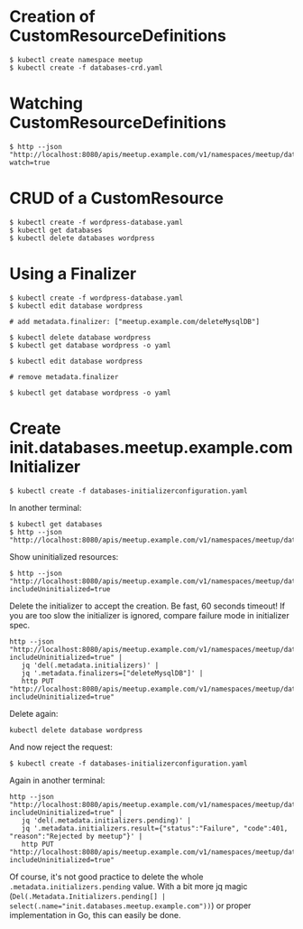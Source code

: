 # Creation of CustomResourceDefinitions

```
$ kubectl create namespace meetup
$ kubectl create -f databases-crd.yaml
```

# Watching CustomResourceDefinitions

```
$ http --json "http://localhost:8080/apis/meetup.example.com/v1/namespaces/meetup/databases/wordpress?watch=true
```

# CRUD of a CustomResource

```
$ kubectl create -f wordpress-database.yaml
$ kubectl get databases
$ kubectl delete databases wordpress
```

# Using a Finalizer

```
$ kubectl create -f wordpress-database.yaml
$ kubectl edit database wordpress

# add metadata.finalizer: ["meetup.example.com/deleteMysqlDB"]

$ kubectl delete database wordpress
$ kubectl get database wordpress -o yaml

$ kubectl edit database wordpress

# remove metadata.finalizer

$ kubectl get database wordpress -o yaml
```

# Create init.databases.meetup.example.com Initializer

```
$ kubectl create -f databases-initializerconfiguration.yaml
```

In another terminal:

```
$ kubectl get databases
$ http --json "http://localhost:8080/apis/meetup.example.com/v1/namespaces/meetup/databases/wordpress
```

Show uninitialized resources:

```
$ http --json "http://localhost:8080/apis/meetup.example.com/v1/namespaces/meetup/databases/wordpress?includeUninitialized=true
```

Delete the initializer to accept the creation. Be fast, 60 seconds timeout! If you are too slow the initializer is ignored, compare failure mode in initializer spec.

```
http --json "http://localhost:8080/apis/meetup.example.com/v1/namespaces/meetup/databases/wordpress?includeUninitialized=true" |
   jq 'del(.metadata.initializers)' | 
   jq '.metadata.finalizers=["deleteMysqlDB"]' | 
   http PUT "http://localhost:8080/apis/meetup.example.com/v1/namespaces/meetup/databases/wordpress?includeUninitialized=true"
```

Delete again:

```
kubectl delete database wordpress
```

And now reject the request:

```
$ kubectl create -f databases-initializerconfiguration.yaml
```

Again in another terminal:

```
http --json "http://localhost:8080/apis/meetup.example.com/v1/namespaces/meetup/databases/wordpress?includeUninitialized=true" | 
   jq 'del(.metadata.initializers.pending)' | 
   jq '.metadata.initializers.result={"status":"Failure", "code":401, "reason":"Rejected by meetup"}' | 
   http PUT "http://localhost:8080/apis/meetup.example.com/v1/namespaces/meetup/databases/wordpress?includeUninitialized=true"
```

Of course, it's not good practice to delete the whole `.metadata.initializers.pending` value. With a bit more jq magic (`Del(.Metadata.Initializers.pending[] | select(.name="init.databases.meetup.example.com"))`) or proper implementation in Go, this can easily be done.

